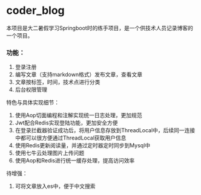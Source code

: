 # coder_blog

本项目是大二暑假学习Springboot时的练手项目，是一个供技术人员记录博客的一个项目。



### 功能：

1. 登录注册
2. 编写文章（支持markdown格式）发布文章，查看文章
3. 文章按标签，时间，技术点进行分类
4. 后台权限管理



特色与具体实现细节：

1. 使用Aop切面编程和注解实现统一日志处理，更加规范
2. Jwt配合Redis实现登陆功能，更加安全方便
3. 在登录拦截器验证成功后，将用户信息存放到ThreadLocal中，后续同一连接中都可以很方便通过ThreadLocal获取用户信息
4. 使用Redis更新阅读量，并通过定时器定时同步到Mysql中
5. 使用七牛云处理图片上传问题
6. 使用Aop和Redis进行统一缓存处理，提高访问效率



待增强：

1. 可将文章放入es中，便于中文搜索
